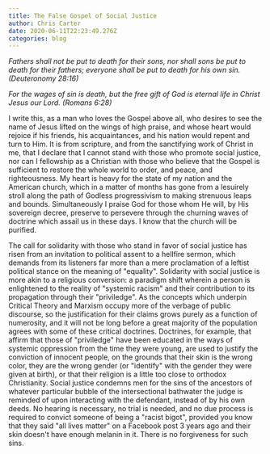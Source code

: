 ```yaml
---
title: The False Gospel of Social Justice
author: Chris Carter
date: 2020-06-11T22:23:49.276Z
categories: blog
---
```

*Fathers shall not be put to death for their sons, nor shall sons be put to death for their fathers; everyone shall be put to death for his own sin. (Deuteronomy 28:16)*

*For the wages of sin is death, but the free gift of God is eternal life in Christ Jesus our Lord. (Romans 6:28)*

I write this, as a man who loves the Gospel above all, who desires to see the name of Jesus lifted on the wings of high praise, and whose heart would rejoice if his friends, his acquaintances, and his nation would repent and turn to Him. It is from scripture, and from the sanctifying work of Christ in me, that I declare that I cannot stand with those who promote social justice, nor can I fellowship as a Christian with those who believe that the Gospel is sufficient to restore the whole world to order, and peace, and righteousness. My heart is heavy for the state of my nation and the American church, which in a matter of months has gone from a lesuirely stroll along the path of Godless progressivism to making strenuous leaps and bounds. Simultaneously I praise God for those whom He will, by His sovereign decree, preserve to persevere through the churning waves of doctrine which assail us in these days. I know that the church will be purified. 

The call for solidarity with those who stand in favor of social justice has risen from an invitation to political assent to a hellfire sermon, which demands from its listeners far more than a mere proclamation of a leftist political stance on the meaning of "equality". Solidarity with social justice is more akin to a religious conversion: a paradigm shift wherein a person is enlightened to the reality of "systemic racism" and their contribution to its propagation through their "priviledge". As the concepts which underpin Critical Theory and Marxism occupy more of the verbage of public discourse, so the justification for their claims grows purely as a function of numerosity, and it will not be long before a great majority of the population agrees with some of these critical doctrines. Doctrines, for example, that affirm that those of "priviledge" have been educated in the ways of systemic oppression from the time they were young, are used to justify the conviction of innocent people, on the grounds that their skin is the wrong color, they are the wrong gender (or "identify" with the gender they were given at birth), or that their religion is a little too close to orthodox Christianity. Social justice condemns men for the sins of the ancestors of whatever particular bubble of the intersectional bathwater the judge is reminded of upon interacting with the defendant, instead of by his own deeds. No hearing is necessary, no trial is needed, and no due process is required to convict someone of being a "racist bigot", provided you know that they said "all lives matter" on a Facebook post 3 years ago and their skin doesn't have enough melanin in it. There is no forgiveness for such sins.